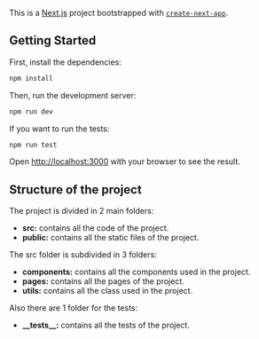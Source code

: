 This is a [Next.js](https://nextjs.org/) project bootstrapped with [`create-next-app`](https://github.com/vercel/next.js/tree/canary/packages/create-next-app).

## Getting Started

First, install the dependencies:

```bash
npm install
```

Then, run the development server:

```bash
npm run dev
```

If you want to run the tests:

```bash
npm run test
```

Open [http://localhost:3000](http://localhost:3000) with your browser to see the result.

## Structure of the project

The project is divided in 2 main folders:

- **src:** contains all the code of the project.
- **public:** contains all the static files of the project.

The src folder is subdivided in 3 folders:

- **components:** contains all the components used in the project.
- **pages:** contains all the pages of the project.
- **utils:** contains all the class used in the project.

Also there are 1 folder for the tests:

- **\_\_tests\_\_:** contains all the tests of the project.